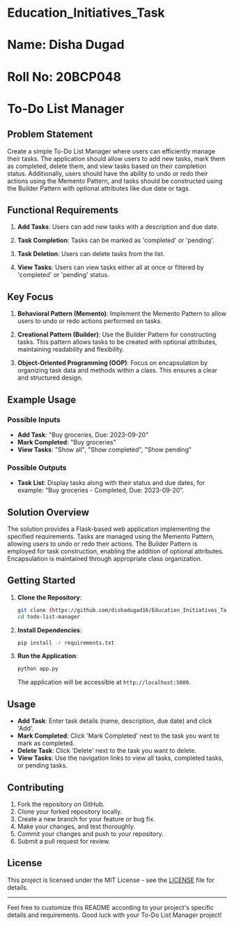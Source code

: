 # Education_Initiatives_Task
# Name: Disha Dugad
# Roll No: 20BCP048

# To-Do List Manager

## Problem Statement

Create a simple To-Do List Manager where users can efficiently manage their tasks. The application should allow users to add new tasks, mark them as completed, delete them, and view tasks based on their completion status. Additionally, users should have the ability to undo or redo their actions using the Memento Pattern, and tasks should be constructed using the Builder Pattern with optional attributes like due date or tags.

## Functional Requirements

1. **Add Tasks**: Users can add new tasks with a description and due date.

2. **Task Completion**: Tasks can be marked as 'completed' or 'pending'.

3. **Task Deletion**: Users can delete tasks from the list.

4. **View Tasks**: Users can view tasks either all at once or filtered by 'completed' or 'pending' status.

## Key Focus

1. **Behavioral Pattern (Memento)**: Implement the Memento Pattern to allow users to undo or redo actions performed on tasks.

2. **Creational Pattern (Builder)**: Use the Builder Pattern for constructing tasks. This pattern allows tasks to be created with optional attributes, maintaining readability and flexibility.

3. **Object-Oriented Programming (OOP)**: Focus on encapsulation by organizing task data and methods within a class. This ensures a clear and structured design.

## Example Usage

### Possible Inputs

- **Add Task**: "Buy groceries, Due: 2023-09-20"
- **Mark Completed**: "Buy groceries"
- **View Tasks**: "Show all", "Show completed", "Show pending"

### Possible Outputs

- **Task List**: Display tasks along with their status and due dates, for example: "Buy groceries - Completed, Due: 2023-09-20".

## Solution Overview

The solution provides a Flask-based web application implementing the specified requirements. Tasks are managed using the Memento Pattern, allowing users to undo or redo their actions. The Builder Pattern is employed for task construction, enabling the addition of optional attributes. Encapsulation is maintained through appropriate class organization.

## Getting Started

1. **Clone the Repository**:

   ```bash
   git clone (https://github.com/dishadugad16/Education_Initiatives_Task.git)
   cd todo-list-manager
   ```

2. **Install Dependencies**:

   ```bash
   pip install -r requirements.txt
   ```

3. **Run the Application**:

   ```bash
   python app.py
   ```

   The application will be accessible at `http://localhost:5000`.

## Usage

- **Add Task**: Enter task details (name, description, due date) and click 'Add'.
- **Mark Completed**: Click 'Mark Completed' next to the task you want to mark as completed.
- **Delete Task**: Click 'Delete' next to the task you want to delete.
- **View Tasks**: Use the navigation links to view all tasks, completed tasks, or pending tasks.

## Contributing

1. Fork the repository on GitHub.
2. Clone your forked repository locally.
3. Create a new branch for your feature or bug fix.
4. Make your changes, and test thoroughly.
5. Commit your changes and push to your repository.
6. Submit a pull request for review.

## License

This project is licensed under the MIT License - see the [LICENSE](LICENSE) file for details.

---

Feel free to customize this README according to your project's specific details and requirements. Good luck with your To-Do List Manager project!
